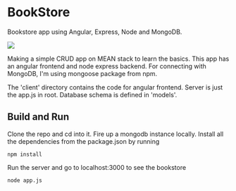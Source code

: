 
# BookStore

Bookstore app using Angular, Express, Node and MongoDB.

<img src="https://github.com/xalkan/bookstore/blob/master/output.gif" />

Making a simple CRUD app on MEAN stack to learn the basics. This app has an angular frontend and node express backend. For connecting with MongoDB, I'm using mongoose package from npm.

The 'client' directory contains the code for angular frontend. Server is just the app.js in root. Database schema is defined in 'models'.

## Build and Run

Clone the repo and cd into it. Fire up a mongodb instance locally.
Install all the dependencies from the package.json by running
```
npm install
```  
Run the server and go to localhost:3000 to see the bookstore
```
node app.js
```
